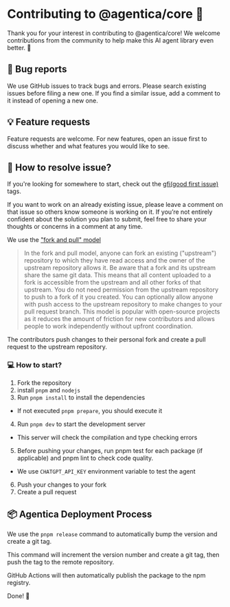 # Contributing to @agentica/core 🤝

Thank you for your interest in contributing to @agentica/core! We welcome contributions from the community to help make this AI agent library even better. 🚀

## 🐛 Bug reports

We use GitHub issues to track bugs and errors.
Please search existing issues before filing a new one.
If you find a similar issue, add a comment to it instead of opening a new one.

## 💡 Feature requests

Feature requests are welcome. For new features, open an issue first to discuss whether and what features you would like to see.

## 📝 How to resolve issue?

If you're looking for somewhere to start, check out the [gfi(good first issue)](https://github.com/wrtnlabs/agentica/issues?q=is%3Aissue+is%3Aopen+label%3Agfi) tags.

If you want to work on an already existing issue, please leave a comment on that issue so others know someone is working on it.
If you’re not entirely confident about the solution you plan to submit, feel free to share your thoughts or concerns in a comment at any time.

We use the ["fork and pull" model](https://docs.github.com/en/pull-requests/collaborating-with-pull-requests/getting-started/about-collaborative-development-models#fork-and-pull-model)

> In the fork and pull model, anyone can fork an existing ("upstream") repository to which they have read access and the owner of the upstream repository allows it. Be aware that a fork and its upstream share the same git data. This means that all content uploaded to a fork is accessible from the upstream and all other forks of that upstream. You do not need permission from the upstream repository to push to a fork of it you created. You can optionally allow anyone with push access to the upstream repository to make changes to your pull request branch. This model is popular with open-source projects as it reduces the amount of friction for new contributors and allows people to work independently without upfront coordination.

The contributors push changes to their personal fork and create a pull request to the upstream repository.

### 💻 How to start?

1. Fork the repository
2. install `pnpm` and `nodejs`
3. Run `pnpm install` to install the dependencies

- If not executed `pnpm prepare`, you should execute it

4. Run `pnpm dev` to start the development server

- This server will check the compilation and type checking errors

5. Before pushing your changes, run pnpm test for each package (if applicable) and pnpm lint to check code quality.

- We use `CHATGPT_API_KEY` environment variable to test the agent

6. Push your changes to your fork
7. Create a pull request

## 📦 Agentica Deployment Process

We use the `pnpm release` command to automatically bump the version and create a git tag.

This command will increment the version number and create a git tag, then push the tag to the remote repository.

GitHub Actions will then automatically publish the package to the npm registry.

Done! 🎉
